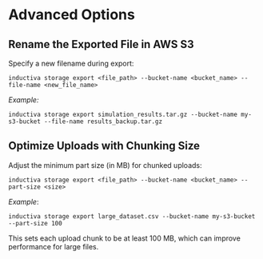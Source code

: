 # Advanced Options

## Rename the Exported File in AWS S3
Specify a new filename during export:

```
inductiva storage export <file_path> --bucket-name <bucket_name> --file-name <new_file_name>
```

*Example:*

```
inductiva storage export simulation_results.tar.gz --bucket-name my-s3-bucket --file-name results_backup.tar.gz
```

## Optimize Uploads with Chunking Size
Adjust the minimum part size (in MB) for chunked uploads:

```
inductiva storage export <file_path> --bucket-name <bucket_name> --part-size <size>
```

*Example*:

```
inductiva storage export large_dataset.csv --bucket-name my-s3-bucket --part-size 100
```

This sets each upload chunk to be at least 100 MB, which can improve performance for large files.